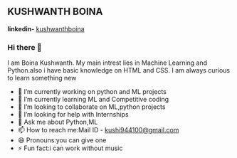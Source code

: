 KUSHWANTH BOINA
-----------------------------------------------------------------------------------------------------------------------------------------------------------------------------------
**linkedin-** [kushwanthboina](https://www.linkedin.com/in/kushwanth-boina-a8359b181)
### Hi there 👋
I am Boina Kushwanth. My main intrest lies in Machine Learning and Python.also i have basic knowledge on HTML and CSS. I am always curious to learn something new

- 🔭 I’m currently working on python and ML projects
- 🌱 I’m currently learning ML and Competitive coding
- 👯 I’m looking to collaborate on ML,python projects 
- 🤔 I’m looking for help with Internships
- 💬 Ask me about Python,ML
- 📫 How to reach me:Mail ID - kushi944100@gmail.com
- 😄 Pronouns:you can give one
- ⚡ Fun fact:i can work without music
